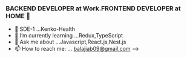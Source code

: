 ### BACKEND DEVELOPER at Work.FRONTEND DEVELOPER at HOME 👋


- 🔭 SDE-1 ...Kenko-Health 
- 🌱 I’m currently learning ...Redux,TypeScript
- 💬 Ask me about ...Javascript,React.js,Nest.js
- 📫 How to reach me: ... balajiab09@gmail.com
-->
